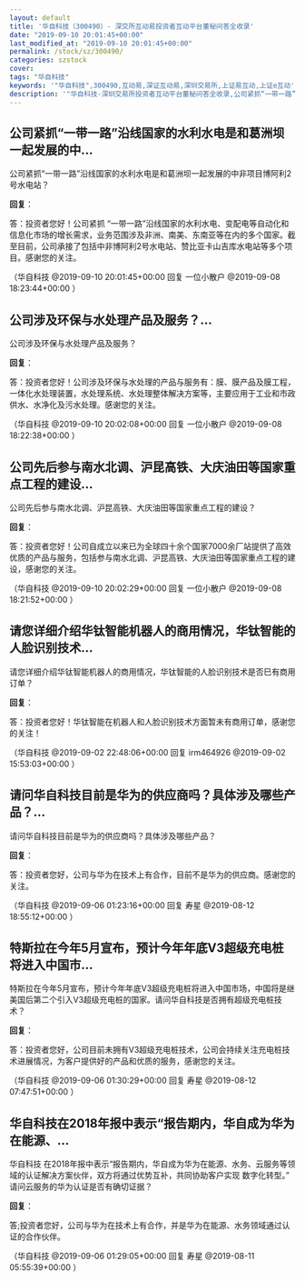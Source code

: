 ```yaml
---
layout: default
title: '华自科技（300490）- 深交所互动易投资者互动平台董秘问答全收录'
date: "2019-09-10 20:01:45+00:00"
last_modified_at: "2019-09-10 20:01:45+00:00"
permalink: /stock/sz/300490/
categories: szstock
cover: 
tags: "华自科技"
keywords: '"华自科技",300490,互动易,深证互动易,深圳交易所,上证易互动,上证e互动'
description: '"华自科技-深圳交易所投资者互动平台董秘问答全收录,公司紧抓“一带一路”沿线国家的水利水电是和葛洲坝一起发展的中非项目博阿利2号水电站？"'
---
```


## 公司紧抓“一带一路”沿线国家的水利水电是和葛洲坝一起发展的中...

公司紧抓“一带一路”沿线国家的水利水电是和葛洲坝一起发展的中非项目博阿利2号水电站？

**回复**：

答：投资者您好！公司紧抓 “一带一路”沿线国家的水利水电、变配电等自动化和信息化市场的增长需求，业务范围涉及非洲、南美、东南亚等在内的多个国家。截至目前，公司承接了包括中非博阿利2号水电站、赞比亚卡山吉库水电站等多个项目。感谢您的关注。 

（华自科技  @2019-09-10 20:01:45+00:00 回复 一位小散户  @2019-09-08 18:23:44+00:00 ）

## 公司涉及环保与水处理产品及服务？...

公司涉及环保与水处理产品及服务？

**回复**：

答：投资者您好！公司涉及环保与水处理的产品与服务有：膜、膜产品及膜工程，一体化水处理装置，水处理系统、水处理整体解决方案等，主要应用于工业和市政供水、水净化及污水处理。感谢您的关注。 

（华自科技  @2019-09-10 20:02:08+00:00 回复 一位小散户  @2019-09-08 18:22:38+00:00 ）

## 公司先后参与南水北调、沪昆高铁、大庆油田等国家重点工程的建设...

公司先后参与南水北调、沪昆高铁、大庆油田等国家重点工程的建设？

**回复**：

答：投资者您好！公司自成立以来已为全球四十余个国家7000余厂站提供了高效优质的产品与服务，包括参与南水北调、沪昆高铁、大庆油田等国家重点工程的建设，感谢您的关注。 

（华自科技  @2019-09-10 20:02:29+00:00 回复 一位小散户  @2019-09-08 18:21:52+00:00 ）

## 请您详细介绍华钛智能机器人的商用情况，华钛智能的人脸识别技术...

请您详细介绍华钛智能机器人的商用情况，华钛智能的人脸识别技术是否巳有商用订单？

**回复**：

答：投资者您好！华钛智能在机器人和人脸识别技术方面暂未有商用订单，感谢您的关注！ 

（华自科技  @2019-09-02 22:48:06+00:00 回复 irm464926  @2019-09-02 15:53:03+00:00 ）

## 请问华自科技目前是华为的供应商吗？具体涉及哪些产品？...

请问华自科技目前是华为的供应商吗？具体涉及哪些产品？

**回复**：

答：投资者您好，公司与华为在技术上有合作，目前不是华为的供应商。感谢您的关注。 

（华自科技  @2019-09-06 01:23:16+00:00 回复 寿星  @2019-08-12 18:55:12+00:00 ）

## 特斯拉在今年5月宣布，预计今年年底V3超级充电桩将进入中国市...

特斯拉在今年5月宣布，预计今年年底V3超级充电桩将进入中国市场，中国将是继美国后第二个引入V3超级充电桩的国家。请问华自科技是否拥有超级充电桩技术？

**回复**：

答：投资者您好，公司目前未拥有V3超级充电桩技术，公司会持续关注充电桩技术进展情况，为客户提供好的产品和优质的服务，感谢您的关注。 

（华自科技  @2019-09-06 01:30:29+00:00 回复 寿星  @2019-08-12 07:47:51+00:00 ）

## 华自科技在2018年报中表示“报告期内，华自成为华为在能源、...

华自科技 在2018年报中表示“报告期内，华自成为华为在能源、水务、云服务等领域的认证解决方案伙伴，双方将通过优势互补，共同协助客户实现 数字化转型。”  请问云服务的华为认证是否有确切证据？

**回复**：

答;投资者您好，公司与华为在技术上有合作，并是华为在能源、水务领域通过认证的合作伙伴。 

（华自科技  @2019-09-06 01:29:05+00:00 回复 寿星  @2019-08-11 05:55:39+00:00 ）

